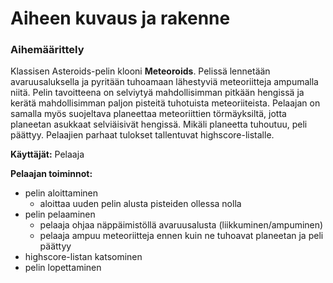 # Aiheen kuvaus ja rakenne

### Aihemäärittely
Klassisen Asteroids-pelin klooni **Meteoroids**. Pelissä lennetään avaruusaluksella ja pyritään tuhoamaan lähestyviä meteoriitteja ampumalla niitä. Pelin tavoitteena on selviytyä mahdollisimman pitkään hengissä ja kerätä mahdollisimman paljon pisteitä tuhotuista meteoriiteista. Pelaajan on samalla myös suojeltava planeettaa meteoriittien törmäyksiltä, jotta planeetan asukkaat selviäisivät hengissä. Mikäli planeetta tuhoutuu, peli päättyy. Pelaajien parhaat tulokset tallentuvat highscore-listalle.

**Käyttäjät:** Pelaaja

**Pelaajan toiminnot:**
* pelin aloittaminen
  * aloittaa uuden pelin alusta pisteiden ollessa nolla
* pelin pelaaminen
  * pelaaja ohjaa näppäimistöllä avaruusalusta (liikkuminen/ampuminen)
  * pelaaja ampuu meteoriitteja ennen kuin ne tuhoavat planeetan ja peli päättyy
* highscore-listan katsominen
* pelin lopettaminen
